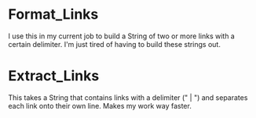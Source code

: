 # Format_Links

I use this in my current job to build a String of two or more links with a certain delimiter. I'm just tired of having to build these strings out.

# Extract_Links

This takes a String that contains links with a delimiter (" | ") and separates each link onto their own line. Makes my work way faster.
